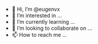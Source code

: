 - 👋 Hi, I’m @eugenvx
- 👀 I’m interested in ...
- 🌱 I’m currently learning ...
- 💞️ I’m looking to collaborate on ...
- 📫 How to reach me ...

<!---
eugenvx/eugenvx is a ✨ special ✨ repository because its `README.md` (this file) appears on your GitHub profile.
You can click the Preview link to take a look at your changes.
--->
